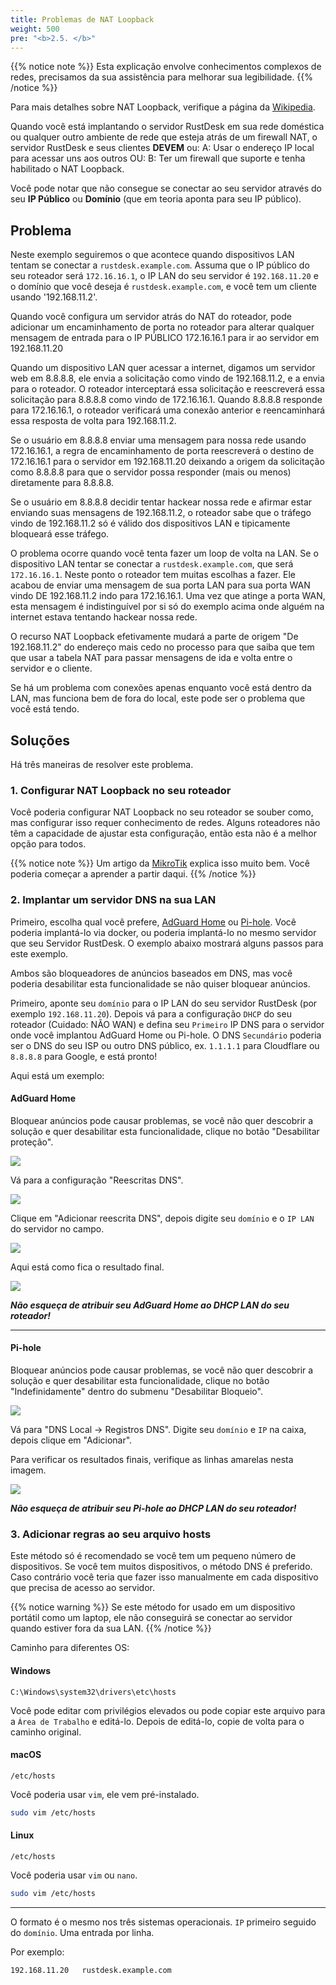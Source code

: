 ```yaml
---
title: Problemas de NAT Loopback
weight: 500
pre: "<b>2.5. </b>"
---
```


{{% notice note %}}
Esta explicação envolve conhecimentos complexos de redes, precisamos da sua assistência para melhorar sua legibilidade.
{{% /notice %}}


Para mais detalhes sobre NAT Loopback, verifique a página da [Wikipedia](https://en.m.wikipedia.org/wiki/Network_address_translation#NAT_hairpinning).

Quando você está implantando o servidor RustDesk em sua rede doméstica ou qualquer outro ambiente de rede que esteja atrás de um firewall NAT, o servidor RustDesk e seus clientes **DEVEM** ou:
A: Usar o endereço IP local para acessar uns aos outros OU:
B: Ter um firewall que suporte e tenha habilitado o NAT Loopback.

Você pode notar que não consegue se conectar ao seu servidor através do seu **IP Público** ou **Domínio** (que em teoria aponta para seu IP público).

## Problema
Neste exemplo seguiremos o que acontece quando dispositivos LAN tentam se conectar a `rustdesk.example.com`. Assuma que o IP público do seu roteador será `172.16.16.1`, o IP LAN do seu servidor é `192.168.11.20` e o domínio que você deseja é `rustdesk.example.com`, e você tem um cliente usando '192.168.11.2'.

Quando você configura um servidor atrás do NAT do roteador, pode adicionar um encaminhamento de porta no roteador para alterar qualquer mensagem de entrada para o IP PÚBLICO 172.16.16.1 para ir ao servidor em 192.168.11.20

Quando um dispositivo LAN quer acessar a internet, digamos um servidor web em 8.8.8.8, ele envia a solicitação como vindo de 192.168.11.2, e a envia para o roteador. O roteador interceptará essa solicitação e reescreverá essa solicitação para 8.8.8.8 como vindo de 172.16.16.1. Quando 8.8.8.8 responde para 172.16.16.1, o roteador verificará uma conexão anterior e reencaminhará essa resposta de volta para 192.168.11.2.

Se o usuário em 8.8.8.8 enviar uma mensagem para nossa rede usando 172.16.16.1, a regra de encaminhamento de porta reescreverá o destino de 172.16.16.1 para o servidor em 192.168.11.20 deixando a origem da solicitação como 8.8.8.8 para que o servidor possa responder (mais ou menos) diretamente para 8.8.8.8.

Se o usuário em 8.8.8.8 decidir tentar hackear nossa rede e afirmar estar enviando suas mensagens de 192.168.11.2, o roteador sabe que o tráfego vindo de 192.168.11.2 só é válido dos dispositivos LAN e tipicamente bloqueará esse tráfego.

O problema ocorre quando você tenta fazer um loop de volta na LAN. Se o dispositivo LAN tentar se conectar a `rustdesk.example.com`, que será `172.16.16.1`. Neste ponto o roteador tem muitas escolhas a fazer. Ele acabou de enviar uma mensagem de sua porta LAN para sua porta WAN vindo DE 192.168.11.2 indo para 172.16.16.1. Uma vez que atinge a porta WAN, esta mensagem é indistinguível por si só do exemplo acima onde alguém na internet estava tentando hackear nossa rede.

O recurso NAT Loopback efetivamente mudará a parte de origem "De 192.168.11.2" do endereço mais cedo no processo para que saiba que tem que usar a tabela NAT para passar mensagens de ida e volta entre o servidor e o cliente.

Se há um problema com conexões apenas enquanto você está dentro da LAN, mas funciona bem de fora do local, este pode ser o problema que você está tendo.


## Soluções
Há três maneiras de resolver este problema.

### 1. Configurar NAT Loopback no seu roteador
Você poderia configurar NAT Loopback no seu roteador se souber como, mas configurar isso requer conhecimento de redes. Alguns roteadores não têm a capacidade de ajustar esta configuração, então esta não é a melhor opção para todos.

{{% notice note %}}
Um artigo da [MikroTik](https://help.mikrotik.com/docs/display/ROS/NAT#NAT-HairpinNAT) explica isso muito bem. Você poderia começar a aprender a partir daqui.
{{% /notice %}}

### 2. Implantar um servidor DNS na sua LAN
Primeiro, escolha qual você prefere, [AdGuard Home](https://github.com/AdguardTeam/AdGuardHome/wiki/Docker) ou [Pi-hole](https://github.com/pi-hole/docker-pi-hole). Você poderia implantá-lo via docker, ou poderia implantá-lo no mesmo servidor que seu Servidor RustDesk. O exemplo abaixo mostrará alguns passos para este exemplo.

Ambos são bloqueadores de anúncios baseados em DNS, mas você poderia desabilitar esta funcionalidade se não quiser bloquear anúncios.

Primeiro, aponte seu `domínio` para o IP LAN do seu servidor RustDesk (por exemplo `192.168.11.20`). Depois vá para a configuração `DHCP` do seu roteador (Cuidado: NÃO WAN) e defina seu `Primeiro` IP DNS para o servidor onde você implantou AdGuard Home ou Pi-hole. O DNS `Secundário` poderia ser o DNS do seu ISP ou outro DNS público, ex. `1.1.1.1` para Cloudflare ou `8.8.8.8` para Google, e está pronto!

Aqui está um exemplo:
#### AdGuard Home
Bloquear anúncios pode causar problemas, se você não quer descobrir a solução e quer desabilitar esta funcionalidade, clique no botão "Desabilitar proteção".

![](images/adguard_home_disable_protection.png)
<br>

Vá para a configuração "Reescritas DNS".

![](images/adguard_home_click_dns_rewrites.png)
<br>

Clique em "Adicionar reescrita DNS", depois digite seu `domínio` e o `IP LAN` do servidor no campo.

![](images/adguard_home_dns_rewrite_dialog.png)

Aqui está como fica o resultado final.

![](images/adguard_home_dns_rewrite_final_result.png)

***Não esqueça de atribuir seu AdGuard Home ao DHCP LAN do seu roteador!***
<hr>

#### Pi-hole
Bloquear anúncios pode causar problemas, se você não quer descobrir a solução e quer desabilitar esta funcionalidade, clique no botão "Indefinidamente" dentro do submenu "Desabilitar Bloqueio".

![](images/pi_hole_disable_blocking.png)

Vá para "DNS Local → Registros DNS".
Digite seu `domínio` e `IP` na caixa, depois clique em "Adicionar".

Para verificar os resultados finais, verifique as linhas amarelas nesta imagem.

![](images/pi_hole_local_dns_dns_records.png)

***Não esqueça de atribuir seu Pi-hole ao DHCP LAN do seu roteador!***

### 3. Adicionar regras ao seu arquivo hosts
Este método só é recomendado se você tem um pequeno número de dispositivos. Se você tem muitos dispositivos, o método DNS é preferido. Caso contrário você teria que fazer isso manualmente em cada dispositivo que precisa de acesso ao servidor.

{{% notice warning %}}
Se este método for usado em um dispositivo portátil como um laptop, ele não conseguirá se conectar ao servidor quando estiver fora da sua LAN.
{{% /notice %}}

Caminho para diferentes OS:

#### Windows
```text
C:\Windows\system32\drivers\etc\hosts
```
Você pode editar com privilégios elevados ou pode copiar este arquivo para a `Área de Trabalho` e editá-lo. Depois de editá-lo, copie de volta para o caminho original.

#### macOS
```text
/etc/hosts
```
Você poderia usar `vim`, ele vem pré-instalado.
```sh
sudo vim /etc/hosts
```

#### Linux
```text
/etc/hosts
```
Você poderia usar `vim` ou `nano`.
```sh
sudo vim /etc/hosts
```

<hr>

O formato é o mesmo nos três sistemas operacionais. `IP` primeiro seguido do `domínio`. Uma entrada por linha.

Por exemplo:
```text
192.168.11.20   rustdesk.example.com
```
